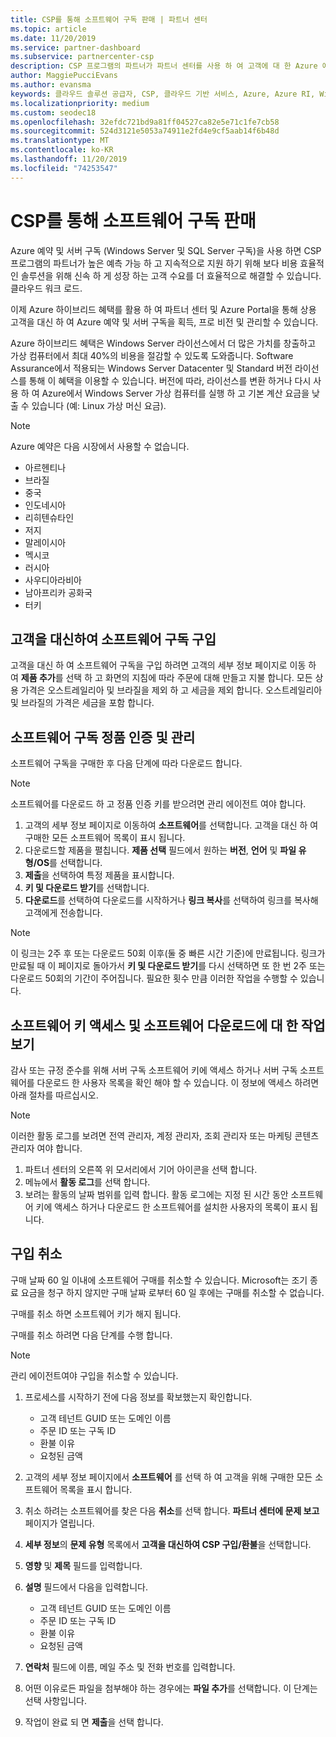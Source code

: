 ```yaml
---
title: CSP를 통해 소프트웨어 구독 판매 | 파트너 센터
ms.topic: article
ms.date: 11/20/2019
ms.service: partner-dashboard
ms.subservice: partnercenter-csp
description: CSP 프로그램의 파트너가 파트너 센터를 사용 하 여 고객에 대 한 Azure 예약 인스턴스 및 서버 구독을 구매, 관리, 판매 및 취소 하는 방법을 알아봅니다.
author: MaggiePucciEvans
ms.author: evansma
keywords: 클라우드 솔루션 공급자, CSP, 클라우드 기반 서비스, Azure, Azure RI, Windows Server, SQL Server, 소프트웨어 구독
ms.localizationpriority: medium
ms.custom: seodec18
ms.openlocfilehash: 32efdc721bd9a81ff04527ca82e5e71c1fe7cb58
ms.sourcegitcommit: 524d3121e5053a74911e2fd4e9cf5aab14f6b48d
ms.translationtype: MT
ms.contentlocale: ko-KR
ms.lasthandoff: 11/20/2019
ms.locfileid: "74253547"
---
```

# <a name="sell-software-subscriptions-through-csp"></a>CSP를 통해 소프트웨어 구독 판매

Azure 예약 및 서버 구독 (Windows Server 및 SQL Server 구독)을 사용 하면 CSP 프로그램의 파트너가 높은 예측 가능 하 고 지속적으로 지원 하기 위해 보다 비용 효율적인 솔루션을 위해 신속 하 게 성장 하는 고객 수요를 더 효율적으로 해결할 수 있습니다. 클라우드 워크 로드. 

이제 Azure 하이브리드 혜택를 활용 하 여 파트너 센터 및 Azure Portal을 통해 상용 고객을 대신 하 여 Azure 예약 및 서버 구독을 획득, 프로 비전 및 관리할 수 있습니다. 

Azure 하이브리드 혜택은 Windows Server 라이선스에서 더 많은 가치를 창출하고 가상 컴퓨터에서 최대 40%의 비용을 절감할 수 있도록 도와줍니다. Software Assurance에서 적용되는 Windows Server Datacenter 및 Standard 버전 라이선스를 통해 이 혜택을 이용할 수 있습니다. 버전에 따라, 라이선스를 변환 하거나 다시 사용 하 여 Azure에서 Windows Server 가상 컴퓨터를 실행 하 고 기본 계산 요금을 낮출 수 있습니다 (예: Linux 가상 머신 요금).

> [!NOTE]  
> Azure 예약은 다음 시장에서 사용할 수 없습니다.  
> * 아르헨티나
> * 브라질
> * 중국
> * 인도네시아
> * 리히텐슈타인
> * 저지
> * 말레이시아
> * 멕시코
> * 러시아
> * 사우디아라비아
> * 남아프리카 공화국
> * 터키

<!--March 20, 2019 - this list of countries was correct as of today. Maggie last updated the list according to FAREAST\v-pubobb in bug 20907186.
-->

## <a name="buy-software-subscriptions-on-behalf-of-customers"></a>고객을 대신하여 소프트웨어 구독 구입

고객을 대신 하 여 소프트웨어 구독을 구입 하려면 고객의 세부 정보 페이지로 이동 하 여 **제품 추가**를 선택 하 고 화면의 지침에 따라 주문에 대해 만들고 지불 합니다. 모든 상용 가격은 오스트레일리아 및 브라질을 제외 하 고 세금을 제외 합니다. 오스트레일리아 및 브라질의 가격은 세금을 포함 합니다.

## <a name="activate-and-manage-software-subscriptions"></a>소프트웨어 구독 정품 인증 및 관리

소프트웨어 구독을 구매한 후 다음 단계에 따라 다운로드 합니다.

>[!NOTE]
>소프트웨어를 다운로드 하 고 정품 인증 키를 받으려면 관리 에이전트 여야 합니다.

1. 고객의 세부 정보 페이지로 이동하여 **소프트웨어**를 선택합니다. 고객을 대신 하 여 구매한 모든 소프트웨어 목록이 표시 됩니다. 
2.  다운로드할 제품을 펼칩니다. **제품 선택** 필드에서 원하는 **버전**, **언어** 및 **파일 유형/OS**를 선택합니다. 
3.  **제출**을 선택하여 특정 제품을 표시합니다. 
4.  **키 및 다운로드 받기**를 선택합니다. 
5.  **다운로드**를 선택하여 다운로드를 시작하거나 **링크 복사**를 선택하여 링크를 복사해 고객에게 전송합니다. 

>[!NOTE]
>이 링크는 2주 후 또는 다운로드 50회 이후(둘 중 빠른 시간 기준)에 만료됩니다. 링크가 만료될 때 이 페이지로 돌아가서 **키 및 다운로드 받기**를 다시 선택하면 또 한 번 2주 또는 다운로드 50회의 기간이 주어집니다. 필요한 횟수 만큼 이러한 작업을 수행할 수 있습니다. 

## <a name="view-activity-for-software-key-access-and-software-downloads"></a>소프트웨어 키 액세스 및 소프트웨어 다운로드에 대 한 작업 보기
감사 또는 규정 준수를 위해 서버 구독 소프트웨어 키에 액세스 하거나 서버 구독 소프트웨어를 다운로드 한 사용자 목록을 확인 해야 할 수 있습니다. 이 정보에 액세스 하려면 아래 절차를 따르십시오. 

>[!NOTE]
>이러한 활동 로그를 보려면 전역 관리자, 계정 관리자, 조회 관리자 또는 마케팅 콘텐츠 관리자 여야 합니다. 

1.  파트너 센터의 오른쪽 위 모서리에서 기어 아이콘을 선택 합니다. 
2.  메뉴에서 **활동 로그**를 선택 합니다.
3.  보려는 활동의 날짜 범위를 입력 합니다. 활동 로그에는 지정 된 시간 동안 소프트웨어 키에 액세스 하거나 다운로드 한 소프트웨어를 설치한 사용자의 목록이 표시 됩니다. 

## <a name="cancel-a-purchase"></a>구입 취소

구매 날짜 60 일 이내에 소프트웨어 구매를 취소할 수 있습니다. Microsoft는 조기 종료 요금을 청구 하지 않지만 구매 날짜 로부터 60 일 후에는 구매를 취소할 수 없습니다.

구매를 취소 하면 소프트웨어 키가 해지 됩니다. 

구매를 취소 하려면 다음 단계를 수행 합니다.

>[!NOTE]
>관리 에이전트여야 구입을 취소할 수 있습니다. 

1.  프로세스를 시작하기 전에 다음 정보를 확보했는지 확인합니다.
    -   고객 테넌트 GUID 또는 도메인 이름
    -   주문 ID 또는 구독 ID
    -   환불 이유
    -   요청된 금액

2.  고객의 세부 정보 페이지에서 **소프트웨어** 를 선택 하 여 고객을 위해 구매한 모든 소프트웨어 목록을 표시 합니다. 

3.  취소 하려는 소프트웨어를 찾은 다음 **취소**를 선택 합니다. **파트너 센터에 문제 보고** 페이지가 열립니다. 

4.  **세부 정보**의 **문제 유형** 목록에서 **고객을 대신하여 CSP 구입/환불**을 선택합니다.

5.  **영향** 및 **제목** 필드를 입력합니다. 

6.  **설명** 필드에서 다음을 입력합니다. 
    -   고객 테넌트 GUID 또는 도메인 이름
    -   주문 ID 또는 구독 ID
    -   환불 이유
    -   요청된 금액

7.  **연락처** 필드에 이름, 메일 주소 및 전화 번호를 입력합니다. 

8.  어떤 이유로든 파일을 첨부해야 하는 경우에는 **파일 추가**를 선택합니다. 이 단계는 선택 사항입니다. 

9.  작업이 완료 되 면 **제출**을 선택 합니다.
